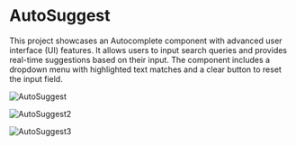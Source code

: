 # AutoSuggest
This project showcases an Autocomplete component with advanced user interface (UI) features. It allows users to input search queries and provides real-time suggestions based on their input. The component includes a dropdown menu with highlighted text matches and a clear button to reset the input field.

![AutoSuggest](https://github.com/Snach13/AutoSuggest/assets/97365258/20fa35b4-0ed4-401b-9841-dbdd5e47bd3b)

![AutoSuggest2](https://github.com/Snach13/AutoSuggest/assets/97365258/905614f8-7fc7-4bb1-99ff-47ae2367a8fb)

![AutoSuggest3](https://github.com/Snach13/AutoSuggest/assets/97365258/b9784809-ec12-4769-9d1e-d62c9d0747ae)

